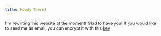 ```yaml
---
title: Howdy There!
---
```


I'm rewriting this website at the moment! Glad to have you! If you would like to send me an email, you can encrypt it with this [key](zaiquiriw.github.io/notreadyyet)
